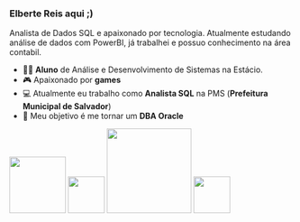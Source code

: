 ### Elberte Reis aqui ;)
Analista de Dados SQL e apaixonado por tecnologia. Atualmente estudando análise de dados com PowerBI, já trabalhei e possuo conhecimento na área contabil. 

- 👨‍💻 **Aluno** de Análise e Desenvolvimento de Sistemas na Estácio.
- 🎮 Apaixonado por **games**  
- 💻 Atualmente eu trabalho como **Analista SQL** na PMS (**Prefeitura Municipal de Salvador**)
- 💾 Meu objetivo é me tornar um **DBA Oracle**


<img margin-top="0px" width ="100" heigth ="100" src="https://cdn.jsdelivr.net/gh/devicons/devicon/icons/oracle/oracle-original.svg" />
<img width="65" heigth ="65" src="https://cdn.jsdelivr.net/gh/devicons/devicon/icons/linux/linux-original.svg" />
<img width="150" heigth ="160" src="https://res.cloudinary.com/hevo/image/upload/c_scale,w_445,h_250/f_auto,q_auto/v1656484625/hevo-learn/microsoft-power-bi-logo.png?_i=AA" />
<img width="65" heigth ="65" src="https://cdn.jsdelivr.net/gh/devicons/devicon/icons/gitlab/gitlab-original-wordmark.svg" />
 
   
  






